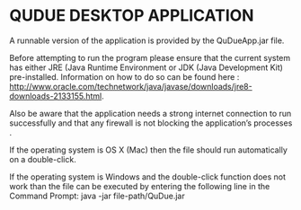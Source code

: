 # QUDUE DESKTOP APPLICATION

A runnable version of the application is provided by the QuDueApp.jar file.

Before attempting to run the program please ensure that the current system has either JRE (Java Runtime Environment or JDK (Java Development Kit) pre-installed. Information on how to do so can be found here : http://www.oracle.com/technetwork/java/javase/downloads/jre8-downloads-2133155.html.

Also be aware that the application needs a strong internet connection to run successfully and that any firewall is not blocking the application’s processes .

If the operating system is OS X (Mac) then the file should run automatically on a double-click.

If the operating system is Windows and the double-click function does not work than the file can be executed by entering the following line in the Command Prompt: 
java -jar file-path/QuDue.jar
